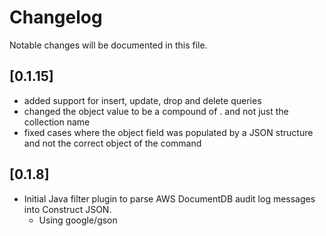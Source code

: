 # Changelog
Notable changes will be documented in this file.

## [0.1.15]
- added support for insert, update, drop and delete queries
- changed the object value to be a compound of <database>.<collection> and not just the collection name
- fixed cases where the object field was populated by a JSON structure and not the correct object of the command

## [0.1.8]
- Initial Java filter plugin to parse AWS DocumentDB audit log messages into Construct JSON.
  - Using google/gson
